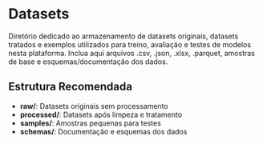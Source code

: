 # Datasets

Diretório dedicado ao armazenamento de datasets originais, datasets tratados e exemplos utilizados para treino, avaliação e testes de modelos nesta plataforma. Inclua aqui arquivos .csv, .json, .xlsx, .parquet, amostras de base e esquemas/documentação dos dados.

## Estrutura Recomendada

- **raw/**: Datasets originais sem processamento
- **processed/**: Datasets após limpeza e tratamento
- **samples/**: Amostras pequenas para testes
- **schemas/**: Documentação e esquemas dos dados
